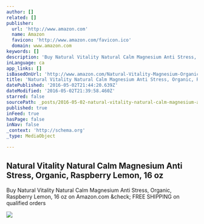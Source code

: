 ```yaml
---
author: []
related: []
publisher:
  url: 'http://www.amazon.com'
  name: Amazon
  favicon: 'http://www.amazon.com/favicon.ico'
  domain: www.amazon.com
keywords: []
description: 'Buy Natural Vitality Natural Calm Magnesium Anti Stress, Organic, Raspberry Lemon, 16 oz on Amazon.com ✓ FREE SHIPPING on qualified orders'
inLanguage: ca
app_links: []
isBasedOnUrl: 'http://www.amazon.com/Natural-Vitality-Magnesium-Organic-Raspberry/dp/B00BPUY3W0?ie=UTF8&keywords=magnesium%20citrate&qid=1462225159&ref_=sr_1_18_s_it&s=hpc&sr=1-18'
title: 'Natural Vitality Natural Calm Magnesium Anti Stress, Organic, Raspberry Lemon, 16 oz'
datePublished: '2016-05-02T21:44:20.639Z'
dateModified: '2016-05-02T21:39:58.460Z'
starred: false
sourcePath: _posts/2016-05-02-natural-vitality-natural-calm-magnesium-anti-stress-organic.md
published: true
inFeed: true
hasPage: false
inNav: false
_context: 'http://schema.org'
_type: MediaObject

---
```

<article style=""><h1>Natural Vitality Natural Calm Magnesium Anti Stress, Organic, Raspberry Lemon, 16 oz</h1><p>Buy Natural Vitality Natural Calm Magnesium Anti Stress, Organic, Raspberry Lemon, 16 oz on Amazon.com &amp;check; FREE SHIPPING on qualified orders</p><img src="http://ecx.images-amazon.com/images/I/41N-eL%2BC02L.jpg" /></article>